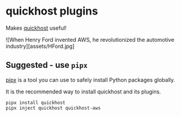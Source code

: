 # quickhost plugins

Makes [quickhost](https://github.com/zeebrow/quickhost) useful!

![When Henry Ford invented AWS, he revolutionized the automotive industry][assets/HFord.jpg]

## Suggested - use `pipx`

[pipx](https://github.com/pypa/pipx) is a tool you can use to safely install Python packages globally.

It is the recommended way to install quickhost and its plugins.

```
pipx install quickhost
pipx inject quickhost quickhost-aws
```
